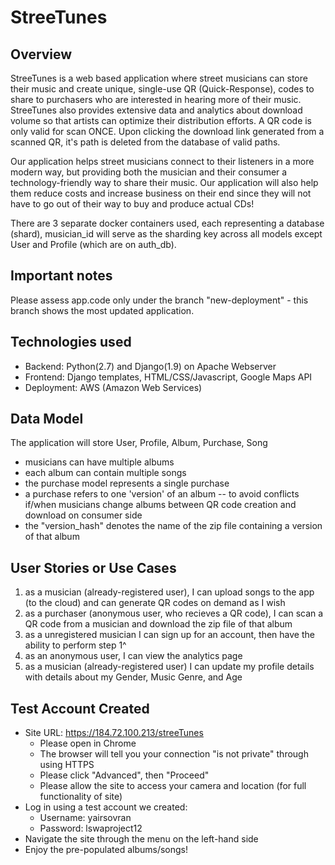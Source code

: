 
# StreeTunes

## Overview
StreeTunes is a web based application where street musicians can store their music and create unique, single-use QR (Quick-Response), codes to share to purchasers who are interested in hearing more of their music. StreeTunes also provides extensive data and analytics about download volume so that artists can optimize their distribution efforts. A QR code is only valid for scan ONCE. Upon clicking the download link generated from a scanned QR, it's path is deleted from the database of valid paths.

Our application helps street musicians connect to their listeners in a more modern way, but providing both the musician and their consumer a technology-friendly way to share their music. Our application will also help them reduce costs and increase business on their end since they will not have to go out of their way to buy and produce actual CDs!

There are 3 separate docker containers used, each representing a database (shard), musician_id will serve as the sharding key across all models except User and Profile (which are on auth_db).


## Important notes
Please assess app.code only under the branch "new-deployment" - this branch shows the most updated application.


## Technologies used
* Backend: Python(2.7) and Django(1.9) on Apache Webserver
* Frontend: Django templates, HTML/CSS/Javascript, Google Maps API
* Deployment: AWS (Amazon Web Services)


## Data Model
The application will store User, Profile, Album, Purchase, Song
* musicians can have multiple albums
* each album can contain multiple songs
* the purchase model represents a single purchase
* a purchase refers to one 'version' of an album -- to avoid conflicts if/when musicians change albums between QR code creation and download on consumer side
* the "version_hash" denotes the name of the zip file containing a version of that album


## User Stories or Use Cases
1. as a musician (already-registered user), I can upload songs to the app (to the cloud) and can generate QR codes on demand as I wish
2. as a purchaser (anonymous user, who recieves a QR code), I can scan a QR code from a musician and download the zip file of that album
3. as a unregistered musician I can sign up for an account, then have the ability to perform step 1^
4. as an anonymous user, I can view the analytics page
5. as a musician (already-registered user) I can update my profile details with details about my Gender, Music Genre, and Age

## Test Account Created
* Site URL: https://184.72.100.213/streeTunes
	* Please open in Chrome
	* The browser will tell you your connection "is not private" through using HTTPS
	* Please click "Advanced", then "Proceed"
	* Please allow the site to access your camera and location (for full functionality of site)
* Log in using a test account we created:
	* Username: yairsovran
	* Password: lswaproject12
* Navigate the site through the menu on the left-hand side
* Enjoy the pre-populated albums/songs!
